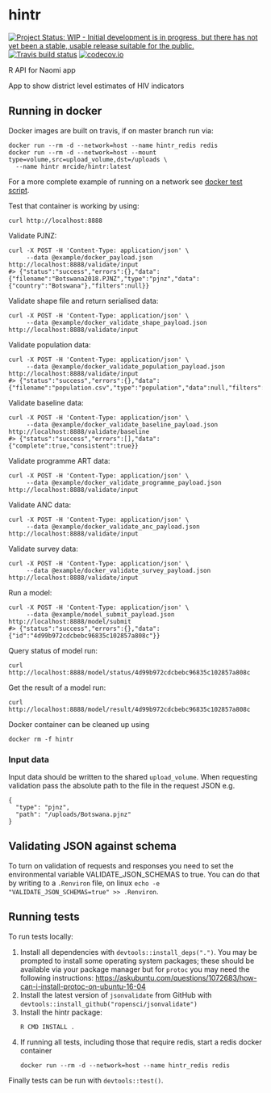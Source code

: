 # hintr

<!-- badges: start -->
[![Project Status: WIP - Initial development is in progress, but there has not yet been a stable, usable release suitable for the public.](http://www.repostatus.org/badges/latest/wip.svg)](http://www.repostatus.org/#wip)
[![Travis build status](https://travis-ci.org/mrc-ide/hintr.svg?branch=master)](https://travis-ci.org/mrc-ide/hintr)
[![codecov.io](https://codecov.io/github/mrc-ide/hintr/coverage.svg?branch=master)](https://codecov.io/github/mrc-ide/hintr?branch=master)
<!-- badges: end -->

R API for Naomi app

App to show district level estimates of HIV indicators

## Running in docker

Docker images are built on travis, if on master branch run via:
```
docker run --rm -d --network=host --name hintr_redis redis
docker run --rm -d --network=host --mount type=volume,src=upload_volume,dst=/uploads \
  --name hintr mrcide/hintr:latest
```

For a more complete example of running on a network see [docker test script](https://github.com/mrc-ide/hintr/blob/master/docker/test).

Test that container is working by using:
```
curl http://localhost:8888
```

Validate PJNZ:
``` 
curl -X POST -H 'Content-Type: application/json' \
     --data @example/docker_payload.json http://localhost:8888/validate/input
#> {"status":"success","errors":{},"data":{"filename":"Botswana2018.PJNZ","type":"pjnz","data":{"country":"Botswana"},"filters":null}}
```

Validate shape file and return serialised data:
``` 
curl -X POST -H 'Content-Type: application/json' \
     --data @example/docker_validate_shape_payload.json http://localhost:8888/validate/input
```

Validate population data:
```
curl -X POST -H 'Content-Type: application/json' \
     --data @example/docker_validate_population_payload.json http://localhost:8888/validate/input
#> {"status":"success","errors":{},"data":{"filename":"population.csv","type":"population","data":null,"filters":null}
```

Validate baseline data:
```
curl -X POST -H 'Content-Type: application/json' \
     --data @example/docker_validate_baseline_payload.json http://localhost:8888/validate/baseline
#> {"status":"success","errors":[],"data":{"complete":true,"consistent":true}}
```

Validate programme ART data:
```
curl -X POST -H 'Content-Type: application/json' \
     --data @example/docker_validate_programme_payload.json http://localhost:8888/validate/input
```

Validate ANC data:
```
curl -X POST -H 'Content-Type: application/json' \
     --data @example/docker_validate_anc_payload.json http://localhost:8888/validate/input
```

Validate survey data:
```
curl -X POST -H 'Content-Type: application/json' \
     --data @example/docker_validate_survey_payload.json http://localhost:8888/validate/input
```

Run a model:
```
curl -X POST -H 'Content-Type: application/json' \
     --data @example/model_submit_payload.json http://localhost:8888/model/submit
#> {"status":"success","errors":{},"data":{"id":"4d99b972cdcbebc96835c102857a808c"}}
```

Query status of model run:
```
curl http://localhost:8888/model/status/4d99b972cdcbebc96835c102857a808c
```

Get the result of a model run:
```
curl http://localhost:8888/model/result/4d99b972cdcbebc96835c102857a808c
```

Docker container can be cleaned up using
```
docker rm -f hintr
```

### Input data

Input data should be written to the shared `upload_volume`. When requesting validation pass the absolute path to the file in the request JSON e.g.

```
{
  "type": "pjnz",
  "path": "/uploads/Botswana.pjnz"
}
```

## Validating JSON against schema

To turn on validation of requests and responses you need to set the environmental variable VALIDATE_JSON_SCHEMAS to true. You can do that by writing to a `.Renviron` file, on linux `echo -e "VALIDATE_JSON_SCHEMAS=true" >> .Renviron`.


## Running tests

To run tests locally:
 
1. Install all dependencies with `devtools::install_deps(".")`. You may be prompted to install some operating system 
    packages; these should be available via your package manager but for `protoc` you may need the following instructions:
   https://askubuntu.com/questions/1072683/how-can-i-install-protoc-on-ubuntu-16-04
1. Install the latest version of `jsonvalidate` from GitHub with
     `devtools::install_github("ropensci/jsonvalidate")`
1. Install the hintr package:
   ```
   R CMD INSTALL .
   ```
1. If running all tests, including those that require redis, start a redis docker container
    ```
    docker run --rm -d --network=host --name hintr_redis redis
    ```

Finally tests can be run with `devtools::test()`.
